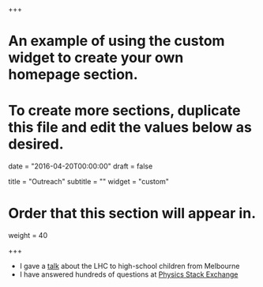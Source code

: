 +++
# An example of using the custom widget to create your own homepage section.
# To create more sections, duplicate this file and edit the values below as desired.

date = "2016-04-20T00:00:00"
draft = false

title = "Outreach"
subtitle = ""
widget = "custom"

# Order that this section will appear in.
weight = 40

+++

- I gave a [talk](./talk/outreach/) about the LHC to high-school children from Melbourne
- I have answered hundreds of questions at [Physics Stack Exchange](https://physics.stackexchange.com/users/23389/innisfree?tab=profile)
